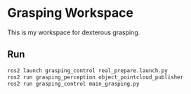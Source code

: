 # Grasping Workspace

This is my workspace for dexterous grasping.

## Run

```bash
ros2 launch grasping_control real_prepare.launch.py
ros2 run grasping_perception object_pointcloud_publisher
ros2 run grasping_control main_grasping.py
```